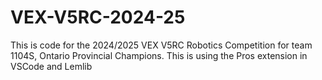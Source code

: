 # VEX-V5RC-2024-25
This is code for the 2024/2025 VEX V5RC Robotics Competition for team 1104S, Ontario Provincial Champions. This is using the Pros extension in VSCode and Lemlib
